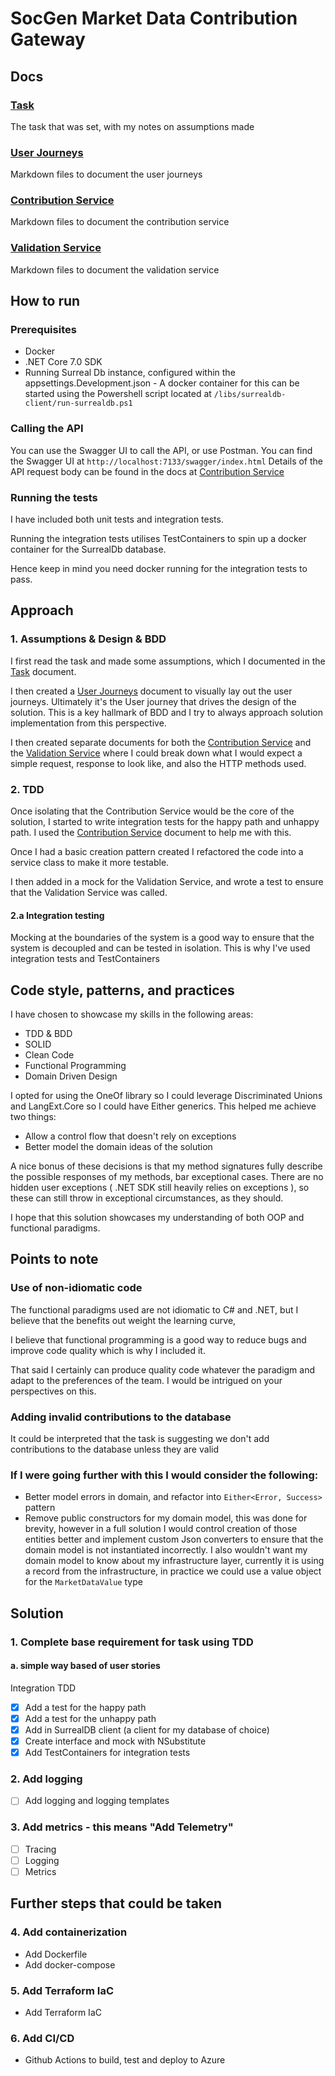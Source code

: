 # SocGen Market Data Contribution Gateway

## Docs
### [Task](./Task.md)
The task that was set, with my notes on assumptions made

### [User Journeys](./UserJourneys.md)
Markdown files to document the user journeys

### [Contribution Service](./ContributionService.md)
Markdown files to document the contribution service

### [Validation Service](./ValidationService.md)
Markdown files to document the validation service

## How to run
### Prerequisites
- Docker
- .NET Core 7.0 SDK
- Running Surreal Db instance, configured within the appsettings.Development.json - A docker container for this can be started using the Powershell script located at `/libs/surrealdb-client/run-surrealdb.ps1`

### Calling the API
You can use the Swagger UI to call the API, or use Postman.
You can find the Swagger UI at `http://localhost:7133/swagger/index.html`
Details of the API request body can be found in the docs at [Contribution Service](./ContributionService.md)

### Running the tests
I have included both unit tests and integration tests.

Running the integration tests utilises TestContainers to spin up a docker container for the SurrealDb database.

Hence keep in mind you need docker running for the integration tests to pass.

## Approach

### 1. Assumptions & Design & BDD
I first read the task and made some assumptions, which I documented in the [Task](./Task.md) document.

I then created a [User Journeys](./UserJourneys.md) document to visually lay out the user journeys. 
Ultimately it's the User journey that drives the design of the solution. This is a key hallmark of BDD and I try to always approach solution implementation from this perspective.

I then created separate documents for both the [Contribution Service](./ContributionService.md) and the [Validation Service](./ValidationService.md) where I could break down what I would expect a simple request, response to look like, and also the HTTP methods used. 

### 2. TDD
Once isolating that the Contribution Service would be the core of the solution, I started to write integration tests for the happy path and unhappy path. I used the [Contribution Service](./ContributionService.md) document to help me with this.

Once I had a basic creation pattern created I refactored the code into a service class to make it more testable.

I then added in a mock for the Validation Service, and wrote a test to ensure that the Validation Service was called.

#### 2.a Integration testing
Mocking at the boundaries of the system is a good way to ensure that the system is decoupled and can be tested in isolation.
This is why I've used integration tests and TestContainers 

## Code style, patterns, and practices
I have chosen to showcase my skills in the following areas:
- TDD & BDD
- SOLID
- Clean Code
- Functional Programming
- Domain Driven Design

I opted for using the OneOf library so I could leverage Discriminated Unions and LangExt.Core so I could have Either generics. This helped me achieve two things:
- Allow a control flow that doesn't rely on exceptions
- Better model the domain ideas of the solution

A nice bonus of these decisions is that my method signatures fully describe the possible responses of my methods, bar exceptional cases. 
There are no hidden user exceptions ( .NET SDK still heavily relies on exceptions ), so these can still throw in exceptional circumstances, as they should.

I hope that this solution showcases my understanding of both OOP and functional paradigms.

## Points to note

### Use of non-idiomatic code
The functional paradigms used are not idiomatic to C# and .NET, but I believe that the benefits out weight the learning curve,

I believe that functional programming is a good way to reduce bugs and improve code quality which is why I included it. 

That said I certainly can produce quality code whatever the paradigm and adapt to the preferences of the team. 
I would be intrigued on your perspectives on this.

### Adding invalid contributions to the database
It could be interpreted that the task is suggesting we don't add contributions to the database unless they are valid

### If I were going further with this I would consider the following:
- Better model errors in domain, and refactor into `Either<Error, Success>` pattern
- Remove public constructors for my domain model, this was done for brevity, however in a full solution I would control creation of those entities better and implement custom Json converters to ensure that the domain model is not instantiated incorrectly.
I also wouldn't want my domain model to know about my infrastructure layer, currently it is using a record from the infrastructure, in practice we could use a value object for the `MarketDataValue` type

## Solution

### 1. Complete base requirement for task using TDD 
#### a. simple way based of user stories
Integration TDD
- [x] Add a test for the happy path
- [x] Add a test for the unhappy path
- [x] Add in SurrealDB client (a client for my database of choice)
- [x] Create interface and mock with NSubstitute
- [x] Add TestContainers for integration tests

### 2. Add logging
- [ ] Add logging and logging templates

### 3. Add metrics - this means "Add Telemetry"
- [ ] Tracing
- [ ] Logging 
- [ ] Metrics

## Further steps that could be taken

### 4. Add containerization
- Add Dockerfile
- Add docker-compose

### 5. Add Terraform IaC
- Add Terraform IaC
 
### 6. Add CI/CD
- Github Actions to build, test and deploy to Azure
